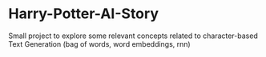 # Harry-Potter-AI-Story

Small project to explore some relevant concepts related to character-based Text Generation (bag of words, word embeddings, rnn)

